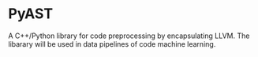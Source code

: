 # PyAST
A C++/Python library for code preprocessing by encapsulating LLVM. The libarary will be used in data pipelines of code machine learning.
